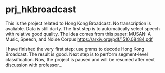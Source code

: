 # prj_hkbroadcast
  This is the project related to Hong Kong Broadcast. No transcription is avaliable. Data is still darty. The first step is to automatically select speech with relative good quality. The idea comes from this paper: MUSAN: A Music, Speech, and Noise Corpus  https://arxiv.org/pdf/1510.08484.pdf

I have finished the very first step: use gmms to decode Hong Kong Broadcast. The result is good. Next step is to perform segment-level classification. Now, the project is paused and will be resumed after next discussion with professor...

